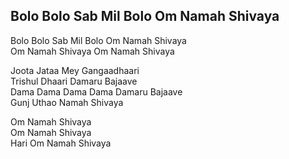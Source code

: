 ## Bolo Bolo Sab Mil Bolo Om Namah Shivaya


Bolo Bolo Sab Mil Bolo Om Namah Shivaya  
Om Namah Shivaya Om Namah Shivaya

Joota Jataa Mey Gangaadhaari  
Trishul Dhaari Damaru Bajaave  
Dama Dama Dama Dama Damaru Bajaave  
Gunj Uthao Namah Shivaya

Om Namah Shivaya  
Om Namah Shivaya  
Hari Om Namah Shivaya

